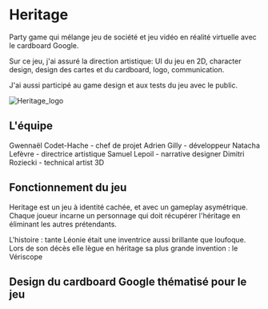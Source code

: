# Heritage
Party game qui mélange jeu de société et jeu vidéo en réalité virtuelle avec le cardboard Google.

Sur ce jeu, j'ai assuré la direction artistique: UI du jeu en 2D, character design, design des cartes et du cardboard, logo, communication.

J'ai aussi participé au game design et aux tests du jeu avec le public.

![Heritage_logo](https://github.com/user-attachments/assets/40c137e8-ba44-4c27-b9ba-80f4d42b1dcb)

## L'équipe
Gwennaël Codet-Hache - chef de projet
Adrien Gilly - développeur
Natacha Lefèvre - directrice artistique
Samuel Lepoil - narrative designer
Dimitri Roziecki - technical artist 3D

## Fonctionnement du jeu
Heritage est un jeu à identité cachée, et avec un gameplay asymétrique. Chaque joueur incarne un personnage qui doit récupérer l'héritage en éliminant les autres prétendants.

L'histoire : tante Léonie était une inventrice aussi brillante que loufoque. Lors de son décès elle lègue en héritage sa plus grande invention : le Vériscope

## Design du cardboard Google thématisé pour le jeu
